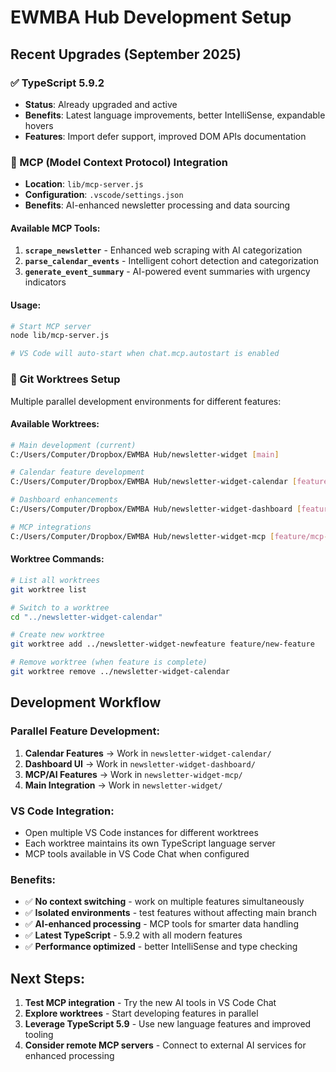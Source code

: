 # EWMBA Hub Development Setup

## Recent Upgrades (September 2025)

### ✅ TypeScript 5.9.2
- **Status**: Already upgraded and active
- **Benefits**: Latest language improvements, better IntelliSense, expandable hovers
- **Features**: Import defer support, improved DOM APIs documentation

### 🚀 MCP (Model Context Protocol) Integration
- **Location**: `lib/mcp-server.js`
- **Configuration**: `.vscode/settings.json`
- **Benefits**: AI-enhanced newsletter processing and data sourcing

#### Available MCP Tools:
1. **`scrape_newsletter`** - Enhanced web scraping with AI categorization
2. **`parse_calendar_events`** - Intelligent cohort detection and categorization
3. **`generate_event_summary`** - AI-powered event summaries with urgency indicators

#### Usage:
```bash
# Start MCP server
node lib/mcp-server.js

# VS Code will auto-start when chat.mcp.autostart is enabled
```

### 🌳 Git Worktrees Setup
Multiple parallel development environments for different features:

#### Available Worktrees:
```bash
# Main development (current)
C:/Users/Computer/Dropbox/EWMBA Hub/newsletter-widget [main]

# Calendar feature development
C:/Users/Computer/Dropbox/EWMBA Hub/newsletter-widget-calendar [feature/enhanced-calendar]

# Dashboard enhancements
C:/Users/Computer/Dropbox/EWMBA Hub/newsletter-widget-dashboard [feature/dashboard-enhancements]

# MCP integrations
C:/Users/Computer/Dropbox/EWMBA Hub/newsletter-widget-mcp [feature/mcp-integrations]
```

#### Worktree Commands:
```bash
# List all worktrees
git worktree list

# Switch to a worktree
cd "../newsletter-widget-calendar"

# Create new worktree
git worktree add ../newsletter-widget-newfeature feature/new-feature

# Remove worktree (when feature is complete)
git worktree remove ../newsletter-widget-calendar
```

## Development Workflow

### Parallel Feature Development:
1. **Calendar Features** → Work in `newsletter-widget-calendar/`
2. **Dashboard UI** → Work in `newsletter-widget-dashboard/`
3. **MCP/AI Features** → Work in `newsletter-widget-mcp/`
4. **Main Integration** → Work in `newsletter-widget/`

### VS Code Integration:
- Open multiple VS Code instances for different worktrees
- Each worktree maintains its own TypeScript language server
- MCP tools available in VS Code Chat when configured

### Benefits:
- ✅ **No context switching** - work on multiple features simultaneously
- ✅ **Isolated environments** - test features without affecting main branch
- ✅ **AI-enhanced processing** - MCP tools for smarter data handling
- ✅ **Latest TypeScript** - 5.9.2 with all modern features
- ✅ **Performance optimized** - better IntelliSense and type checking

## Next Steps:
1. **Test MCP integration** - Try the new AI tools in VS Code Chat
2. **Explore worktrees** - Start developing features in parallel
3. **Leverage TypeScript 5.9** - Use new language features and improved tooling
4. **Consider remote MCP servers** - Connect to external AI services for enhanced processing
